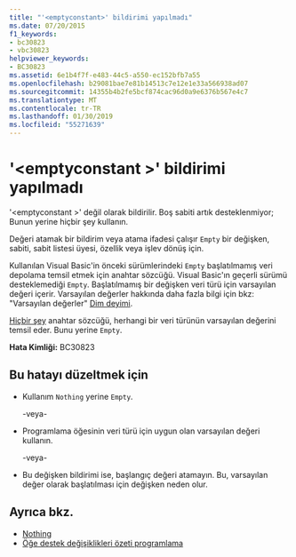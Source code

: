 ```yaml
---
title: "'<emptyconstant>' bildirimi yapılmadı"
ms.date: 07/20/2015
f1_keywords:
- bc30823
- vbc30823
helpviewer_keywords:
- BC30823
ms.assetid: 6e1b4f7f-e483-44c5-a550-ec152bfb7a55
ms.openlocfilehash: b29081bae7e81b14513c7e12e1e33a566938ad07
ms.sourcegitcommit: 14355b4b2fe5bcf874cac96d0a9e6376b567e4c7
ms.translationtype: MT
ms.contentlocale: tr-TR
ms.lasthandoff: 01/30/2019
ms.locfileid: "55271639"
---
```

# <a name="emptyconstant-is-not-declared"></a>'\<emptyconstant >' bildirimi yapılmadı
'\<emptyconstant >' değil olarak bildirilir. Boş sabiti artık desteklenmiyor; Bunun yerine hiçbir şey kullanın.  
  
 Değeri atamak bir bildirim veya atama ifadesi çalışır `Empty` bir değişken, sabiti, sabit listesi üyesi, özellik veya işlev dönüş için.  
  
 Kullanılan Visual Basic'in önceki sürümlerindeki `Empty` başlatılmamış veri depolama temsil etmek için anahtar sözcüğü. Visual Basic'ın geçerli sürümü desteklemediği `Empty`. Başlatılmamış bir değişken veri türü için varsayılan değeri içerir. Varsayılan değerler hakkında daha fazla bilgi için bkz: "Varsayılan değerler" [Dim deyimi](../../visual-basic/language-reference/statements/dim-statement.md).  
  
 [Hiçbir şey](../../visual-basic/language-reference/nothing.md) anahtar sözcüğü, herhangi bir veri türünün varsayılan değerini temsil eder. Bunu yerine `Empty`.  
  
 **Hata Kimliği:** BC30823  
  
## <a name="to-correct-this-error"></a>Bu hatayı düzeltmek için  
  
-   Kullanım `Nothing` yerine `Empty`.  
  
     -veya-  
  
-   Programlama öğesinin veri türü için uygun olan varsayılan değeri kullanın.  
  
     -veya-  
  
-   Bu değişken bildirimi ise, başlangıç değeri atamayın. Bu, varsayılan değer olarak başlatılması için değişken neden olur.  
  
## <a name="see-also"></a>Ayrıca bkz.
- [Nothing](../../visual-basic/language-reference/nothing.md)
- [Öğe destek değişiklikleri özeti programlama](https://msdn.microsoft.com/library/0483590a-6309-449c-a2fa-effa26a03b95)
